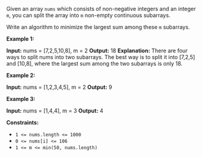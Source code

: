 
Given an array  `nums`  which consists of non-negative integers and an integer  `m`, you can split the array into  `m`  non-empty continuous subarrays.

Write an algorithm to minimize the largest sum among these  `m`  subarrays.

**Example 1:**

**Input:** nums = [7,2,5,10,8], m = 2
**Output:** 18
**Explanation:**
There are four ways to split nums into two subarrays.
The best way is to split it into [7,2,5] and [10,8],
where the largest sum among the two subarrays is only 18.

**Example 2:**

**Input:** nums = [1,2,3,4,5], m = 2
**Output:** 9

**Example 3:**

**Input:** nums = [1,4,4], m = 3
**Output:** 4

**Constraints:**

-   `1 <= nums.length <= 1000`
-   `0 <= nums[i] <= 106`
-   `1 <= m <= min(50, nums.length)`